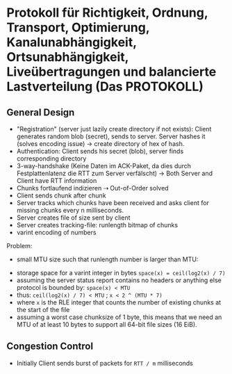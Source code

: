 # Protokoll für Richtigkeit, Ordnung, Transport, Optimierung, Kanalunabhängigkeit, Ortsunabhängigkeit, Liveübertragungen und balancierte Lastverteilung (Das PROTOKOLL)

## General Design

* "Registration" (server just lazily create directory if not exists): Client generates random blob (secret), sends to server. Server hashes it (solves encoding issue) → create directory of hex of hash.
* Authentication: Client sends his secret (blob), server finds corresponding directory
* 3-way-handshake (Keine Daten im ACK-Paket, da dies durch Festplattenlatenz die RTT zum Server verfälscht) → Both Server and Client have RTT information
* Chunks fortlaufend indizieren ⇢ Out-of-Order solved
* Client sends chunk after chunk
* Server tracks which chunks have been received and asks client for missing chunks every n milliseconds.
* Server creates file of size sent by client
* Server creates tracking-file: runlength bitmap of chunks
* varint encoding of numbers

Problem:

* small MTU size such that runlength number is larger than MTU:
 - storage space for a varint integer in bytes `space(x) = ceil(log2(x) / 7)`
 - assuming the server status report contains no headers or anything else protocol is bounded by: `space(x) < MTU`
 - thus: `ceil(log2(x) / 7) < MTU` ; `x < 2 ^ (MTU * 7)`
 - where `x` is the RLE integer that counts the number of existing chunks at the start of the file
 - assuming a worst case chunksize of 1 byte, this means that we need an MTU of at least 10 bytes to support all 64-bit file sizes (16 EiB).

## Congestion Control

* Initially Client sends burst of packets for `RTT / m` milliseconds


